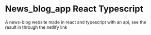 #  News_blog_app React Typescript 
A news-blog website made in react and typescript with an api, see the result in through the netlify link
